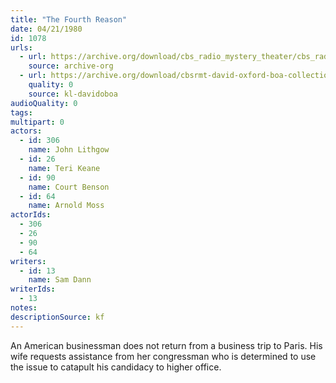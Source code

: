 ```yaml
---
title: "The Fourth Reason"
date: 04/21/1980
id: 1078
urls: 
  - url: https://archive.org/download/cbs_radio_mystery_theater/cbs_radio_mystery_theater-1051-1100.zip/cbs_radio_mystery_theater-1051-1100%2Fcbsrmt_1078_the_fourth_reason.mp3
    source: archive-org
  - url: https://archive.org/download/cbsrmt-david-oxford-boa-collection/CBSRMT-800421-1078-The-Fourth-Reason-(128-44)_KQV-{BoA}.mp3
    quality: 0
    source: kl-davidoboa
audioQuality: 0
tags: 
multipart: 0
actors:  
  - id: 306
    name: John Lithgow  
  - id: 26
    name: Teri Keane  
  - id: 90
    name: Court Benson  
  - id: 64
    name: Arnold Moss
actorIds:  
  - 306  
  - 26  
  - 90  
  - 64
writers:  
  - id: 13
    name: Sam Dann
writerIds:  
  - 13
notes: 
descriptionSource: kf
---
```

An American businessman does not return from a business trip to Paris. His wife requests assistance from her congressman who is determined to use the issue to catapult his candidacy to higher office.